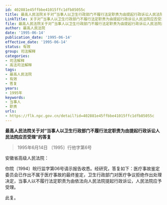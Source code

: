 ```yaml
---
id: 402881e45ffbbe41015ffc1dfb85055c
title: 最高人民法院关于对“当事人以卫生行政部门不履行法定职责为由提起行政诉讼人民法院应否受理”的答复
LinkTitle: 关于对“当事人以卫生行政部门不履行法定职责为由提起行政诉讼人民法院应否受理”的答复（1995）
file: 最高人民法院关于对“当事人以卫生行政部门不履行法定职责为由提起行政诉讼人民法院应否受理”的答复_19950614_402881e45ffbbe41015ffc1dfb85055c.docx
author: 最高人民法院
date: '1995-06-14'
publication_date: '1995-06-14'
effective_date: '1995-06-14'
status: 有效
group: 司法解释
categories:
- 司法解释
- 高法司法解释
tags:
- 最高人民法院
- 有效
- 答复
years:
- 1995年
keywords:
- 当事人
- 职责
urls:
- https://flk.npc.gov.cn/detail?id=402881e45ffbbe41015ffc1dfb85055c
---
```


**最高人民法院关于对“当事人以卫生行政部门不履行法定职责为由提起行政诉讼人民法院应否受理”的答复**

> 1995年6月14日 〔1995〕行他字第6号

安徽省高级人民法院：

你院〔1994〕皖行监字第06号请示报告收悉。经研究，答复如下：医疗事故鉴定委员会已作出不属于医疗事故的最终鉴定，卫生行政部门对医疗争议拒绝作出处理决定，当事人以不履行法定职责为由依法向人民法院提起行政诉讼，人民法院应予受理。

此复。

